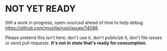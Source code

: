 # NOT YET READY

Still a work in progress, open-sourced ahead of time to help debug
https://github.com/mozilla/rust/issues/14088.

Please pretend this isn't here; don't use it, don't publicize it, don't file
issues or send pull requests. **It's not in state that's ready for
consumption.**

